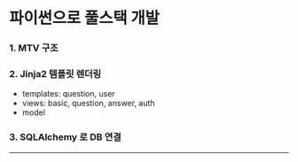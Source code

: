 # 파이썬으로 풀스택 개발
### 1. MTV 구조
### 2. Jinja2 템플릿 렌더링
- templates: question, user
- views: basic, question, answer, auth
- model
### 3. SQLAlchemy 로 DB 연결
---------------------------------------

